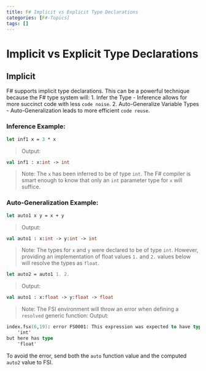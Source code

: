 ```yaml
---
title: F# Implicit vs Explicit Type Declarations
categories: [F#-Topics]
tags: []
---
```


# Implicit vs Explicit Type Declarations

## Implicit

F# supports implicit type declarations.  This can be a powerful technique because the F# type system will:
    1. Infer the Type - Inference allows for more succinct code with less `code noise`.
    2. Auto-Generalize Variable Types - Auto-Generalization leads to more efficient `code reuse`.

### Inference Example:

```fsharp
let inf1 x = 3 * x
```

> Output:
```fsharp
val inf1 : x:int -> int
```
> Note:  The `x` has been inferred to be of type `int`.  The F# compiler is smart enough to know that only an `int` parameter type for `x` will suffice.

### Auto-Generalization Example:

```fsharp
let auto1 x y = x + y
```

> Output:
```fsharp
val auto1 : x:int -> y:int -> int
```
> Note:  The types for `x` and `y` were declared to be of type `int`.  However, providing an implementation of float values `1.` and `2.` values below will resolve the types as `float`.

```fsharp
let auto2 = auto1 1. 2.
```

> Output:
```fsharp
val auto1 : x:float -> y:float -> float
```

> Note:  The FSI environment will throw an error when defining a `resolved` generic function:
> Output:
```fsharp
index.fsx(6,19): error FS0001: This expression was expected to have type
    'int'    
but here has type
    'float'  
```

To avoid the error, send both the `auto` function value and the computed `auto2` value to FSI.



